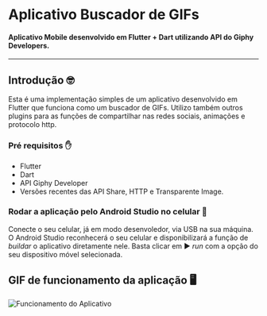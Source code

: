 # Aplicativo Buscador de GIFs
#### Aplicativo Mobile desenvolvido em Flutter + Dart utilizando API do Giphy Developers.
<hr>

## Introdução 🤓
Esta é uma implementação simples de um aplicativo desenvolvido em Flutter que funciona como um buscador de GIFs. Utilizo também outros plugins para as funções de compartilhar nas redes sociais, animações e protocolo http.

### Pré requisitos ✋
* Flutter
* Dart
* API Giphy Developer
* Versões recentes das API Share, HTTP e Transparente Image.

### Rodar a aplicação pelo Android Studio no celular 🏃 
Conecte o seu celular, já em modo desenvoledor, via USB na sua máquina. O Android Studio reconhecerá o seu celular e disponibilizará a função de <i>buildar</i> o aplicativo diretamente nele. Basta clicar em ▶️ <i>run</i> com a opção do seu dispositivo móvel selecionada.

## GIF de funcionamento da aplicação 🖥️
![Funcionamento do Aplicativo](https://github.com/paulodias99/AppBuscadorGIFs/blob/master/videoappgif.gif)
